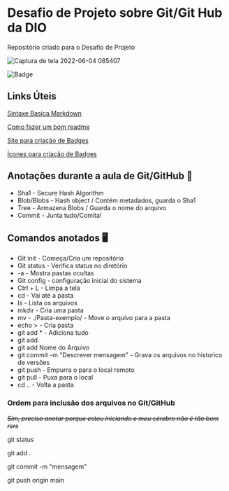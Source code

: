 # Desafio de Projeto sobre Git/Git Hub da DIO
Repositório criado para o Desafio de Projeto



![Captura de tela 2022-06-04 085407](https://user-images.githubusercontent.com/106357019/171999019-b2761183-c1dc-4e4b-9867-873b1ecbcf1c.png)

![Badge](https://img.shields.io/badge/Blog-DIO-%237159c1?style=for-the-badge&logo=ghost)


## Links Úteis
[Sintaxe Basica Markdown](https://www.markdownguide.org/getting-started/)

[Como fazer um bom readme](https://blog.rocketseat.com.br/como-fazer-um-bom-readme/)

[Site para criação de Badges](https://shields.io/)

[Ícones para criação de Badges](https://simpleicons.org/)



## Anotações durante a aula de Git/GitHub :memo:

- Sha1 - Secure Hash Algorithm
- Blob/Blobs - Hash object / Contém metadados,  guarda o Sha1
- Tree - Armazena Blobs / Guarda o nome do arquivo
- Commit - Junta tudo/Comita!

## Comandos anotados :desktop_computer:

- Git init - Começa/Cria um repositório
- Git status - Verifica status no diretório
- -a - Mostra pastas ocultas
- Git config - configuração inicial do sistema
- Ctrl + L - Limpa a tela
- cd - Vai até a pasta
- ls - Lista os arquivos
- mkdir - Cria uma pasta
- mv - ./Pasta-exemplo/     - Move o arquivo para a pasta
- echo >     - Cria pasta
- git add * - Adiciona tudo
- git add.
- git add Nome do Arquivo
- git commit -m "Descrever mensagem" - Grava os arquivos no historico de versões
- git push - Empurra o para o local remoto
- git pull - Puxa para o local
- cd .. - Volta a pasta

### Ordem para inclusão dos arquivos no Git/GitHub

~~_Sim, preciso anotar porque estou iniciando e meu cérebro não é tão bom rsrs_~~

git status

git add .

git commit -m "mensagem"

git push origin main





